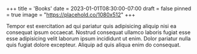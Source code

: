 +++
title = 'Books'
date = 2023-01-01T08:30:00-07:00
draft = false
pinned = true
image = "https://placehold.co/1080x512"
+++

Tempor est exercitation ad qui pariatur quis adipisicing aliquip nisi ea consequat ipsum occaecat. Nostrud consequat ullamco laboris fugiat esse esse adipisicing velit laborum ipsum incididunt ut enim. Dolor pariatur nulla quis fugiat dolore excepteur. Aliquip ad quis aliqua enim do consequat.
